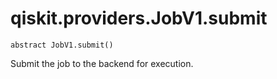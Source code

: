 # qiskit.providers.JobV1.submit

`abstract JobV1.submit()`

Submit the job to the backend for execution.
